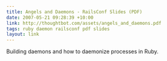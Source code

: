 ```yaml
---
title: Angels and Daemons - RailsConf Slides (PDF)
date: 2007-05-21 09:28:39 +10:00
link: http://thoughtbot.com/assets/angels_and_daemons.pdf
tags: ruby daemon railsconf pdf slides
layout: link
---
```

Building daemons and how to daemonize processes in Ruby.
